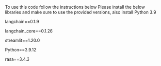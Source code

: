 To use this code follow the instructions below
Please install the below libraries and make sure to use the provided versions, also install Python 3.9

langchain==0.1.9

langchain_core==0.1.26

streamlit==1.20.0

Python==3.9.12

rasa==3.4.3
